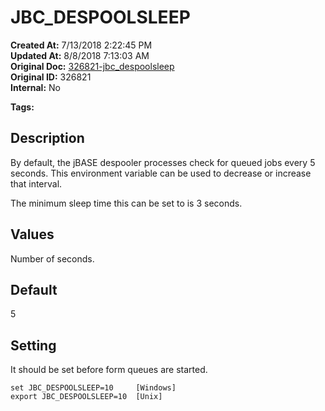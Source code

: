 # JBC_DESPOOLSLEEP

**Created At:** 7/13/2018 2:22:45 PM  
**Updated At:** 8/8/2018 7:13:03 AM  
**Original Doc:** [326821-jbc_despoolsleep](https://docs.jbase.com/41717-environment-variables/326821-jbc_despoolsleep)  
**Original ID:** 326821  
**Internal:** No  

**Tags:**
<badge text='environment variable' vertical='middle' />
<badge text='spooler' vertical='middle' />
<badge text='despool' vertical='middle' />

## Description

By default, the jBASE despooler processes check for queued jobs every 5 seconds. This environment variable can be used to decrease or increase that interval.

The minimum sleep time this can be set to is 3 seconds.



## Values

Number of seconds.



## Default

5



## Setting

It should be set before form queues are started.

```
set JBC_DESPOOLSLEEP=10     [Windows]
export JBC_DESPOOLSLEEP=10  [Unix]
```
